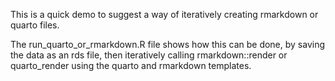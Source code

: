 This is a quick demo to suggest a way of iteratively creating rmarkdown or quarto files.

The run_quarto_or_rmarkdown.R file shows how this can be done, by saving the data as an rds file, then iteratively calling rmarkdown::render or quarto_render using the quarto and rmarkdown templates.
